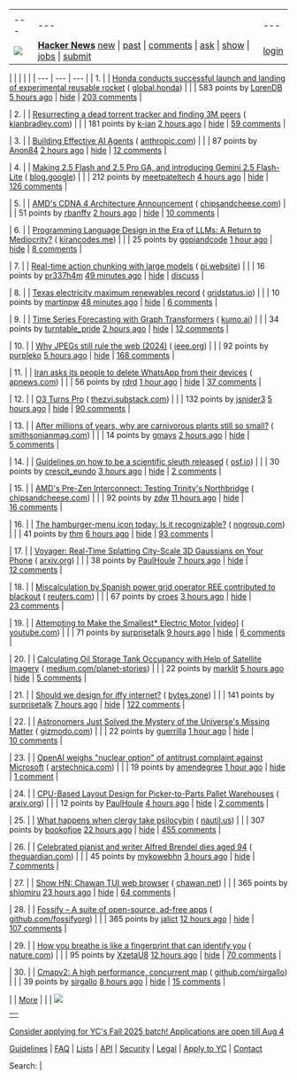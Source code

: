 |     |     |     |
| --- | --- | --- |
| |     |     |     |
| --- | --- | --- |
| [![](https://news.ycombinator.com/y18.svg)](https://news.ycombinator.com/) | **[Hacker News](https://news.ycombinator.com/news)** [new](https://news.ycombinator.com/newest) \| [past](https://news.ycombinator.com/front) \| [comments](https://news.ycombinator.com/newcomments) \| [ask](https://news.ycombinator.com/ask) \| [show](https://news.ycombinator.com/show) \| [jobs](https://news.ycombinator.com/jobs) \| [submit](https://news.ycombinator.com/submit) | [login](https://news.ycombinator.com/login?goto=news) | |

| |     |     |     |
| --- | --- | --- |
| 1. |  | [Honda conducts successful launch and landing of experimental reusable rocket](https://global.honda/en/topics/2025/c_2025-06-17ceng.html) ( [global.honda](https://news.ycombinator.com/from?site=global.honda)) |
|  | 583 points by [LorenDB](https://news.ycombinator.com/user?id=LorenDB) [5 hours ago](https://news.ycombinator.com/item?id=44300102) \| [hide](https://news.ycombinator.com/hide?id=44300102&goto=news) \| [203 comments](https://news.ycombinator.com/item?id=44300102) |

| 2. |  | [Resurrecting a dead torrent tracker and finding 3M peers](https://kianbradley.com/2025/06/15/resurrecting-a-dead-tracker.html) ( [kianbradley.com](https://news.ycombinator.com/from?site=kianbradley.com)) |
|  | 181 points by [k-ian](https://news.ycombinator.com/user?id=k-ian) [2 hours ago](https://news.ycombinator.com/item?id=44301686) \| [hide](https://news.ycombinator.com/hide?id=44301686&goto=news) \| [59 comments](https://news.ycombinator.com/item?id=44301686) |

| 3. |  | [Building Effective AI Agents](https://www.anthropic.com/engineering/building-effective-agents) ( [anthropic.com](https://news.ycombinator.com/from?site=anthropic.com)) |
|  | 87 points by [Anon84](https://news.ycombinator.com/user?id=Anon84) [2 hours ago](https://news.ycombinator.com/item?id=44301809) \| [hide](https://news.ycombinator.com/hide?id=44301809&goto=news) \| [12 comments](https://news.ycombinator.com/item?id=44301809) |

| 4. |  | [Making 2.5 Flash and 2.5 Pro GA, and introducing Gemini 2.5 Flash-Lite](https://blog.google/products/gemini/gemini-2-5-model-family-expands/) ( [blog.google](https://news.ycombinator.com/from?site=blog.google)) |
|  | 212 points by [meetpateltech](https://news.ycombinator.com/user?id=meetpateltech) [4 hours ago](https://news.ycombinator.com/item?id=44300717) \| [hide](https://news.ycombinator.com/hide?id=44300717&goto=news) \| [126 comments](https://news.ycombinator.com/item?id=44300717) |

| 5. |  | [AMD's CDNA 4 Architecture Announcement](https://chipsandcheese.com/p/amds-cdna-4-architecture-announcement) ( [chipsandcheese.com](https://news.ycombinator.com/from?site=chipsandcheese.com)) |
|  | 51 points by [rbanffy](https://news.ycombinator.com/user?id=rbanffy) [2 hours ago](https://news.ycombinator.com/item?id=44301660) \| [hide](https://news.ycombinator.com/hide?id=44301660&goto=news) \| [10 comments](https://news.ycombinator.com/item?id=44301660) |

| 6. |  | [Programming Language Design in the Era of LLMs: A Return to Mediocrity?](https://kirancodes.me/posts/log-lang-design-llms.html) ( [kirancodes.me](https://news.ycombinator.com/from?site=kirancodes.me)) |
|  | 25 points by [gopiandcode](https://news.ycombinator.com/user?id=gopiandcode) [1 hour ago](https://news.ycombinator.com/item?id=44302797) \| [hide](https://news.ycombinator.com/hide?id=44302797&goto=news) \| [8 comments](https://news.ycombinator.com/item?id=44302797) |

| 7. |  | [Real-time action chunking with large models](https://www.pi.website/research/real_time_chunking) ( [pi.website](https://news.ycombinator.com/from?site=pi.website)) |
|  | 16 points by [pr337h4m](https://news.ycombinator.com/user?id=pr337h4m) [49 minutes ago](https://news.ycombinator.com/item?id=44303021) \| [hide](https://news.ycombinator.com/hide?id=44303021&goto=news) \| [discuss](https://news.ycombinator.com/item?id=44303021) |

| 8. |  | [Texas electricity maximum renewables record](https://www.gridstatus.io/records/ercot?record=Maximum%20Renewables) ( [gridstatus.io](https://news.ycombinator.com/from?site=gridstatus.io)) |
|  | 10 points by [martinpw](https://news.ycombinator.com/user?id=martinpw) [48 minutes ago](https://news.ycombinator.com/item?id=44303031) \| [hide](https://news.ycombinator.com/hide?id=44303031&goto=news) \| [6 comments](https://news.ycombinator.com/item?id=44303031) |

| 9. |  | [Time Series Forecasting with Graph Transformers](https://kumo.ai/research/time-series-forecasting/) ( [kumo.ai](https://news.ycombinator.com/from?site=kumo.ai)) |
|  | 34 points by [turntable\_pride](https://news.ycombinator.com/user?id=turntable_pride) [2 hours ago](https://news.ycombinator.com/item?id=44301998) \| [hide](https://news.ycombinator.com/hide?id=44301998&goto=news) \| [12 comments](https://news.ycombinator.com/item?id=44301998) |

| 10. |  | [Why JPEGs still rule the web (2024)](https://spectrum.ieee.org/jpeg-image-format-history) ( [ieee.org](https://news.ycombinator.com/from?site=ieee.org)) |
|  | 92 points by [purpleko](https://news.ycombinator.com/user?id=purpleko) [5 hours ago](https://news.ycombinator.com/item?id=44299970) \| [hide](https://news.ycombinator.com/hide?id=44299970&goto=news) \| [168 comments](https://news.ycombinator.com/item?id=44299970) |

| 11. |  | [Iran asks its people to delete WhatsApp from their devices](https://apnews.com/article/iran-whatsapp-meta-israel-d9e6fe43280123c9963802e6f10ac8d1) ( [apnews.com](https://news.ycombinator.com/from?site=apnews.com)) |
|  | 56 points by [rdrd](https://news.ycombinator.com/user?id=rdrd) [1 hour ago](https://news.ycombinator.com/item?id=44302752) \| [hide](https://news.ycombinator.com/hide?id=44302752&goto=news) \| [37 comments](https://news.ycombinator.com/item?id=44302752) |

| 12. |  | [O3 Turns Pro](https://thezvi.substack.com/p/o3-turns-pro) ( [thezvi.substack.com](https://news.ycombinator.com/from?site=thezvi.substack.com)) |
|  | 132 points by [jsnider3](https://news.ycombinator.com/user?id=jsnider3) [5 hours ago](https://news.ycombinator.com/item?id=44299947) \| [hide](https://news.ycombinator.com/hide?id=44299947&goto=news) \| [90 comments](https://news.ycombinator.com/item?id=44299947) |

| 13. |  | [After millions of years, why are carnivorous plants still so small?](https://www.smithsonianmag.com/articles/carnivorous-plants-have-been-trapping-animals-for-millions-of-years-so-why-have-they-never-grown-larger-180986708/) ( [smithsonianmag.com](https://news.ycombinator.com/from?site=smithsonianmag.com)) |
|  | 14 points by [gmays](https://news.ycombinator.com/user?id=gmays) [2 hours ago](https://news.ycombinator.com/item?id=44271760) \| [hide](https://news.ycombinator.com/hide?id=44271760&goto=news) \| [5 comments](https://news.ycombinator.com/item?id=44271760) |

| 14. |  | [Guidelines on how to be a scientific sleuth released](https://osf.io/2kdez/wiki/home/) ( [osf.io](https://news.ycombinator.com/from?site=osf.io)) |
|  | 30 points by [crescit\_eundo](https://news.ycombinator.com/user?id=crescit_eundo) [3 hours ago](https://news.ycombinator.com/item?id=44301373) \| [hide](https://news.ycombinator.com/hide?id=44301373&goto=news) \| [2 comments](https://news.ycombinator.com/item?id=44301373) |

| 15. |  | [AMD's Pre-Zen Interconnect: Testing Trinity's Northbridge](https://chipsandcheese.com/p/amds-pre-zen-interconnect-testing) ( [chipsandcheese.com](https://news.ycombinator.com/from?site=chipsandcheese.com)) |
|  | 92 points by [zdw](https://news.ycombinator.com/user?id=zdw) [11 hours ago](https://news.ycombinator.com/item?id=44277179) \| [hide](https://news.ycombinator.com/hide?id=44277179&goto=news) \| [16 comments](https://news.ycombinator.com/item?id=44277179) |

| 16. |  | [The hamburger-menu icon today: Is it recognizable?](https://www.nngroup.com/articles/hamburger-menu-icon-recognizability/) ( [nngroup.com](https://news.ycombinator.com/from?site=nngroup.com)) |
|  | 41 points by [thm](https://news.ycombinator.com/user?id=thm) [6 hours ago](https://news.ycombinator.com/item?id=44299354) \| [hide](https://news.ycombinator.com/hide?id=44299354&goto=news) \| [93 comments](https://news.ycombinator.com/item?id=44299354) |

| 17. |  | [Voyager: Real-Time Splatting City-Scale 3D Gaussians on Your Phone](https://arxiv.org/abs/2506.02774) ( [arxiv.org](https://news.ycombinator.com/from?site=arxiv.org)) |
|  | 38 points by [PaulHoule](https://news.ycombinator.com/user?id=PaulHoule) [7 hours ago](https://news.ycombinator.com/item?id=44298724) \| [hide](https://news.ycombinator.com/hide?id=44298724&goto=news) \| [12 comments](https://news.ycombinator.com/item?id=44298724) |

| 18. |  | [Miscalculation by Spanish power grid operator REE contributed to blackout](https://www.reuters.com/business/energy/investigation-into-spains-april-28-blackout-shows-no-evidence-cyberattack-2025-06-17/) ( [reuters.com](https://news.ycombinator.com/from?site=reuters.com)) |
|  | 67 points by [croes](https://news.ycombinator.com/user?id=croes) [3 hours ago](https://news.ycombinator.com/item?id=44301186) \| [hide](https://news.ycombinator.com/hide?id=44301186&goto=news) \| [23 comments](https://news.ycombinator.com/item?id=44301186) |

| 19. |  | [Attempting to Make the Smallest\* Electric Motor \[video\]](https://www.youtube.com/watch?v=6x_NMytSA90) ( [youtube.com](https://news.ycombinator.com/from?site=youtube.com)) |
|  | 71 points by [surprisetalk](https://news.ycombinator.com/user?id=surprisetalk) [9 hours ago](https://news.ycombinator.com/item?id=44276778) \| [hide](https://news.ycombinator.com/hide?id=44276778&goto=news) \| [6 comments](https://news.ycombinator.com/item?id=44276778) |

| 20. |  | [Calculating Oil Storage Tank Occupancy with Help of Satellite Imagery](https://medium.com/planet-stories/a-beginners-guide-to-calculating-oil-storage-tank-occupancy-with-help-of-satellite-imagery-e8f387200178) ( [medium.com/planet-stories](https://news.ycombinator.com/from?site=medium.com/planet-stories)) |
|  | 22 points by [marklit](https://news.ycombinator.com/user?id=marklit) [5 hours ago](https://news.ycombinator.com/item?id=44283637) \| [hide](https://news.ycombinator.com/hide?id=44283637&goto=news) \| [5 comments](https://news.ycombinator.com/item?id=44283637) |

| 21. |  | [Should we design for iffy internet?](https://bytes.zone/posts/should-we-design-for-iffy-internet/) ( [bytes.zone](https://news.ycombinator.com/from?site=bytes.zone)) |
|  | 141 points by [surprisetalk](https://news.ycombinator.com/user?id=surprisetalk) [7 hours ago](https://news.ycombinator.com/item?id=44298656) \| [hide](https://news.ycombinator.com/hide?id=44298656&goto=news) \| [122 comments](https://news.ycombinator.com/item?id=44298656) |

| 22. |  | [Astronomers Just Solved the Mystery of the Universe's Missing Matter](https://gizmodo.com/astronomers-just-solved-the-mystery-of-the-universes-missing-matter-2000616320) ( [gizmodo.com](https://news.ycombinator.com/from?site=gizmodo.com)) |
|  | 22 points by [guerrilla](https://news.ycombinator.com/user?id=guerrilla) [1 hour ago](https://news.ycombinator.com/item?id=44302414) \| [hide](https://news.ycombinator.com/hide?id=44302414&goto=news) \| [10 comments](https://news.ycombinator.com/item?id=44302414) |

| 23. |  | [OpenAI weighs "nuclear option" of antitrust complaint against Microsoft](https://arstechnica.com/ai/2025/06/openai-weighs-nuclear-option-of-antitrust-complaint-against-microsoft/) ( [arstechnica.com](https://news.ycombinator.com/from?site=arstechnica.com)) |
|  | 19 points by [amendegree](https://news.ycombinator.com/user?id=amendegree) [1 hour ago](https://news.ycombinator.com/item?id=44302518) \| [hide](https://news.ycombinator.com/hide?id=44302518&goto=news) \| [1 comment](https://news.ycombinator.com/item?id=44302518) |

| 24. |  | [CPU-Based Layout Design for Picker-to-Parts Pallet Warehouses](https://arxiv.org/abs/2506.04266) ( [arxiv.org](https://news.ycombinator.com/from?site=arxiv.org)) |
|  | 12 points by [PaulHoule](https://news.ycombinator.com/user?id=PaulHoule) [4 hours ago](https://news.ycombinator.com/item?id=44300554) \| [hide](https://news.ycombinator.com/hide?id=44300554&goto=news) \| [2 comments](https://news.ycombinator.com/item?id=44300554) |

| 25. |  | [What happens when clergy take psilocybin](https://nautil.us/clergy-blown-away-by-psilocybin-1217112/) ( [nautil.us](https://news.ycombinator.com/from?site=nautil.us)) |
|  | 307 points by [bookofjoe](https://news.ycombinator.com/user?id=bookofjoe) [22 hours ago](https://news.ycombinator.com/item?id=44293610) \| [hide](https://news.ycombinator.com/hide?id=44293610&goto=news) \| [455 comments](https://news.ycombinator.com/item?id=44293610) |

| 26. |  | [Celebrated pianist and writer Alfred Brendel dies aged 94](https://www.theguardian.com/music/2025/jun/17/celebrated-pianist-and-writer-alfred-brendel-dies-aged-94) ( [theguardian.com](https://news.ycombinator.com/from?site=theguardian.com)) |
|  | 45 points by [mykowebhn](https://news.ycombinator.com/user?id=mykowebhn) [3 hours ago](https://news.ycombinator.com/item?id=44301246) \| [hide](https://news.ycombinator.com/hide?id=44301246&goto=news) \| [7 comments](https://news.ycombinator.com/item?id=44301246) |

| 27. |  | [Show HN: Chawan TUI web browser](https://chawan.net/news/chawan-0-2-0.html) ( [chawan.net](https://news.ycombinator.com/from?site=chawan.net)) |
|  | 365 points by [shiomiru](https://news.ycombinator.com/user?id=shiomiru) [23 hours ago](https://news.ycombinator.com/item?id=44293260) \| [hide](https://news.ycombinator.com/hide?id=44293260&goto=news) \| [64 comments](https://news.ycombinator.com/item?id=44293260) |

| 28. |  | [Fossify – A suite of open-source, ad-free apps](https://github.com/FossifyOrg) ( [github.com/fossifyorg](https://news.ycombinator.com/from?site=github.com/fossifyorg)) |
|  | 365 points by [jalict](https://news.ycombinator.com/user?id=jalict) [12 hours ago](https://news.ycombinator.com/item?id=44296564) \| [hide](https://news.ycombinator.com/hide?id=44296564&goto=news) \| [107 comments](https://news.ycombinator.com/item?id=44296564) |

| 29. |  | [How you breathe is like a fingerprint that can identify you](https://www.nature.com/articles/d41586-025-01835-0) ( [nature.com](https://news.ycombinator.com/from?site=nature.com)) |
|  | 95 points by [XzetaU8](https://news.ycombinator.com/user?id=XzetaU8) [12 hours ago](https://news.ycombinator.com/item?id=44280926) \| [hide](https://news.ycombinator.com/hide?id=44280926&goto=news) \| [70 comments](https://news.ycombinator.com/item?id=44280926) |

| 30. |  | [Cmapv2: A high performance, concurrent map](https://github.com/sirgallo/cmapv2) ( [github.com/sirgallo](https://news.ycombinator.com/from?site=github.com/sirgallo)) |
|  | 39 points by [sirgallo](https://news.ycombinator.com/user?id=sirgallo) [8 hours ago](https://news.ycombinator.com/item?id=44285956) \| [hide](https://news.ycombinator.com/hide?id=44285956&goto=news) \| [15 comments](https://news.ycombinator.com/item?id=44285956) |

|  | [More](https://news.ycombinator.com/?p=2) | |
| ![](https://news.ycombinator.com/s.gif)

|     |
| --- |
|  |

[Consider applying for YC's Fall 2025 batch! Applications are open till Aug 4](https://www.ycombinator.com/apply/)

[Guidelines](https://news.ycombinator.com/newsguidelines.html) \| [FAQ](https://news.ycombinator.com/newsfaq.html) \| [Lists](https://news.ycombinator.com/lists) \| [API](https://github.com/HackerNews/API) \| [Security](https://news.ycombinator.com/security.html) \| [Legal](https://www.ycombinator.com/legal/) \| [Apply to YC](https://www.ycombinator.com/apply/) \| [Contact](mailto:hn@ycombinator.com)

Search: |